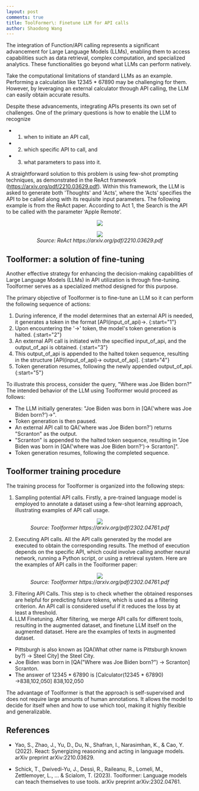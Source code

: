 ```yaml
---
layout: post
comments: true
title: ToolFormer\: Finetune LLM for API calls
author: Shaodong Wang
---
```


The integration of Function/API calling represents a significant advancement for Large Language Models (LLMs), 
enabling them to access capabilities such as data retrieval, complex computation, and specialized analytics. 
These functionalities go beyond what LLMs can perform natively.

Take the computational limitations of standard LLMs as an example. 
Performing a calculation like 12345 * 67890 may be challenging for them. 
However, by leveraging an external calculator through API calling, the LLM can easily obtain accurate results.

Despite these advancements, integrating APIs presents its own set of challenges. One of the primary questions is how to enable the LLM to recognize 
- 1) when to initiate an API call, 
- 2) which specific API to call, and 
- 3) what parameters to pass into it.

A straightforward solution to this problem is using few-shot prompting techniques, as demonstrated in the ReAct framework (https://arxiv.org/pdf/2210.03629.pdf). 
Within this framework, the LLM is asked to generate both 'Thoughts' and 'Acts', 
where the ‘Acts’ specifies the API to be called along with its requisite input parameters. 
The following example is from the ReAct paper. According to Act 1, the Search is the API to be called with the parameter ‘Apple Remote’. 

<figure align="center">
  <img src="{{ site.url }}{{ site.baseurl }}/assets/images/toolformer/ReAct1.png" >
</figure>

<figure align="center">
  <img src="{{ site.url }}{{ site.baseurl }}/assets/images/toolformer/ReAct2.png" >
  <figcaption><em>Source: ReAct https://arxiv.org/pdf/2210.03629.pdf </em></figcaption>
</figure>

## Toolformer: a solution of fine-tuning

Another effective strategy for enhancing the decision-making capabilities of Large Language Models (LLMs) in API utilization is through fine-tuning. 
Toolformer serves as a specialized method designed for this purpose.

The primary objective of Toolformer is to fine-tune an LLM so it can perform the following sequence of actions:
1.	During inference, if the model determines that an external API is needed, it generates a token in the format [API(input_of_api)->.
{:start="1"}
2.	Upon encountering the '->' token, the model's token generation is halted.
{:start="2"}
3.	An external API call is initiated with the specified input_of_api, and the output_of_api is obtained.
{:start="3"}
4.	This output_of_api is appended to the halted token sequence, resulting in the structure [API(input_of_api)-> output_of_api].
{:start="4"}
5.	Token generation resumes, following the newly appended output_of_api.
{:start="5"}

To illustrate this process, consider the query, "Where was Joe Biden born?" The intended behavior of the LLM using Toolformer would proceed as follows:
- The LLM initially generates: "Joe Biden was born in [QA('where was Joe Biden born?')->".
- Token generation is then paused.
- An external API call to QA('where was Joe Biden born?') returns "Scranton" as the output.
- "Scranton" is appended to the halted token sequence, resulting in "Joe Biden was born in [QA('where was Joe Biden born?')-> Scranton]".
- Token generation resumes, following the completed sequence.

## Toolformer training procedure
The training process for Toolformer is organized into the following steps:
1. Sampling potential API calls. Firstly, a pre-trained language model is employed to annotate a dataset using a few-shot learning approach, illustrating examples of API call usage. 
<figure align="center">
  <img src="{{ site.url }}{{ site.baseurl }}/assets/images/toolformer/Toolformer1.png" >
  <figcaption><em>Source: Toolformer https://arxiv.org/pdf/2302.04761.pdf </em></figcaption>
</figure>

2. Executing API calls. All the API calls generated by the model are executed to obtain the corresponding results. The method of execution depends on the specific API, which could involve calling another neural network, running a Python script, or using a retrieval system.
Here are the examples of API calls in the Toolformer paper:
<figure align="center">
  <img src="{{ site.url }}{{ site.baseurl }}/assets/images/toolformer/Toolformer2.png" >
  <figcaption><em>Source: Toolformer https://arxiv.org/pdf/2302.04761.pdf </em></figcaption>
</figure>

3. Filtering API Calls. This step is to check whether the obtained responses are helpful for predicting future tokens, which is used as a filtering criterion. An API call is considered useful if it reduces the loss by at least a threshold.
4. LLM Finetuning. After filtering, we merge API calls for different tools, resulting in the augmented dataset, and finetune LLM itself on the augmented dataset. Here are the examples of texts in augmented dataset. 
-	Pittsburgh is also known as [QA(What other name is Pittsburgh known by?) → Steel City] the Steel City.
-	Joe Biden was born in [QA("Where was Joe Biden born?") → Scranton] Scranton. 
-	The answer of 12345 * 67890 is [Calculator(12345 * 67890) →838,102,050] 838,102,050

The advantage of Toolformer is that the approach is self-supervised and does not require large amounts of human annotations. It allows the model to decide for itself when and how to use which tool, making it highly flexible and generalizable. 

## References
- Yao, S., Zhao, J., Yu, D., Du, N., Shafran, I., Narasimhan, K., & Cao, Y. (2022). React: Synergizing reasoning and acting in language models. arXiv preprint arXiv:2210.03629.

- Schick, T., Dwivedi-Yu, J., Dessì, R., Raileanu, R., Lomeli, M., Zettlemoyer, L., ... & Scialom, T. (2023). Toolformer: Language models can teach themselves to use tools. arXiv preprint arXiv:2302.04761.



